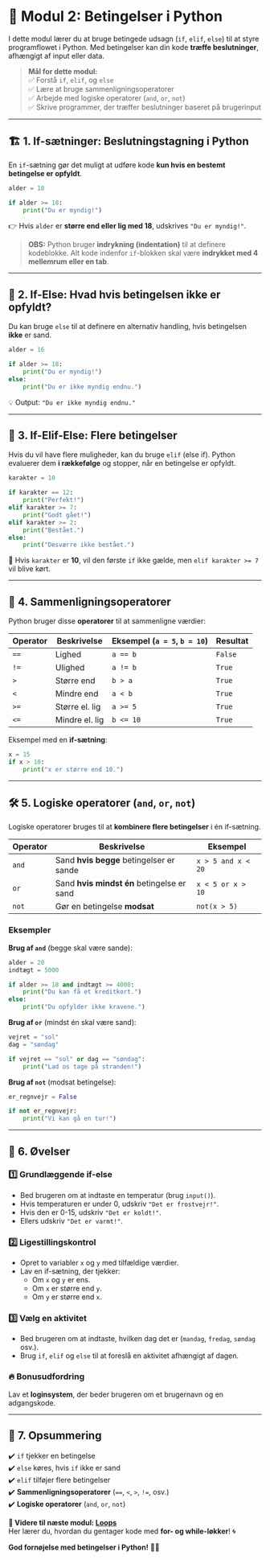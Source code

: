 
# 📌 **Modul 2: Betingelser i Python**  

I dette modul lærer du at bruge betingede udsagn (`if`, `elif`, `else`) til at styre programflowet i Python. Med betingelser kan din kode **træffe beslutninger**, afhængigt af input eller data.

> **Mål for dette modul:**  
> ✅ Forstå `if`, `elif`, og `else`  
> ✅ Lære at bruge sammenligningsoperatorer  
> ✅ Arbejde med logiske operatorer (`and`, `or`, `not`)  
> ✅ Skrive programmer, der træffer beslutninger baseret på brugerinput  

---

## 🏗 **1. If-sætninger: Beslutningstagning i Python**  

En `if`-sætning gør det muligt at udføre kode **kun hvis en bestemt betingelse er opfyldt**.

```python
alder = 18

if alder >= 18:
    print("Du er myndig!")
```

👉 Hvis `alder` er **større end eller lig med 18**, udskrives `"Du er myndig!"`.  

> **OBS:** Python bruger **indrykning (indentation)** til at definere kodeblokke. Alt kode indenfor `if`-blokken skal være **indrykket med 4 mellemrum eller en tab**.

---

## 🔄 **2. If-Else: Hvad hvis betingelsen ikke er opfyldt?**  

Du kan bruge `else` til at definere en alternativ handling, hvis betingelsen **ikke** er sand.

```python
alder = 16

if alder >= 18:
    print("Du er myndig!")
else:
    print("Du er ikke myndig endnu.")
```

💡 Output: `"Du er ikke myndig endnu."`  

---

## 🔀 **3. If-Elif-Else: Flere betingelser**  

Hvis du vil have flere muligheder, kan du bruge `elif` (else if). Python evaluerer dem **i rækkefølge** og stopper, når en betingelse er opfyldt.

```python
karakter = 10

if karakter == 12:
    print("Perfekt!")
elif karakter >= 7:
    print("Godt gået!")
elif karakter >= 2:
    print("Bestået.")
else:
    print("Desværre ikke bestået.")
```

🔹 Hvis `karakter` er **10**, vil den første `if` ikke gælde, men `elif karakter >= 7` vil blive kørt.  

---

## 🔢 **4. Sammenligningsoperatorer**

Python bruger disse **operatorer** til at sammenligne værdier:

| Operator | Beskrivelse | Eksempel (`a = 5`, `b = 10`) | Resultat |
|----------|------------|----------------|---------|
| `==`     | Lighed     | `a == b`       | `False` |
| `!=`     | Ulighed    | `a != b`       | `True`  |
| `>`      | Større end | `b > a`        | `True`  |
| `<`      | Mindre end | `a < b`        | `True`  |
| `>=`     | Større el. lig | `a >= 5`  | `True`  |
| `<=`     | Mindre el. lig | `b <= 10` | `True`  |

Eksempel med en **if-sætning**:

```python
x = 15
if x > 10:
    print("x er større end 10.")
```

---

## 🛠 **5. Logiske operatorer (`and`, `or`, `not`)**  

Logiske operatorer bruges til at **kombinere flere betingelser** i én if-sætning.

| Operator | Beskrivelse | Eksempel |
|----------|------------|----------|
| `and`    | Sand **hvis begge** betingelser er sande | `x > 5 and x < 20` |
| `or`     | Sand **hvis mindst én** betingelse er sand | `x < 5 or x > 10` |
| `not`    | Gør en betingelse **modsat** | `not(x > 5)` |

### Eksempler

**Brug af `and`** (begge skal være sande):  
```python
alder = 20
indtægt = 5000

if alder >= 18 and indtægt >= 4000:
    print("Du kan få et kreditkort.")
else:
    print("Du opfylder ikke kravene.")
```

**Brug af `or`** (mindst én skal være sand):  
```python
vejret = "sol"
dag = "søndag"

if vejret == "sol" or dag == "søndag":
    print("Lad os tage på stranden!")
```

**Brug af `not`** (modsat betingelse):  
```python
er_regnvejr = False

if not er_regnvejr:
    print("Vi kan gå en tur!")
```

---

## 🎯 **6. Øvelser**

### 1️⃣ **Grundlæggende if-else**
- Bed brugeren om at indtaste en temperatur (brug `input()`).
- Hvis temperaturen er under 0, udskriv `"Det er frostvejr!"`.
- Hvis den er 0-15, udskriv `"Det er koldt!"`.
- Ellers udskriv `"Det er varmt!"`.

### 2️⃣ **Ligestillingskontrol**
- Opret to variabler `x` og `y` med tilfældige værdier.
- Lav en if-sætning, der tjekker:
  - Om `x` og `y` er ens.
  - Om `x` er større end `y`.
  - Om `y` er større end `x`.

### 3️⃣ **Vælg en aktivitet**
- Bed brugeren om at indtaste, hvilken dag det er (`mandag`, `fredag`, `søndag` osv.).
- Brug `if`, `elif` og `else` til at foreslå en aktivitet afhængigt af dagen.

### 🔥 **Bonusudfordring**
Lav et **loginsystem**, der beder brugeren om et brugernavn og en adgangskode.

---

## 🚀 **7. Opsummering**
✔️ `if` tjekker en betingelse  
✔️ `else` køres, hvis `if` ikke er sand  
✔️ `elif` tilføjer flere betingelser  
✔️ **Sammenligningsoperatorer** (`==`, `<`, `>`, `!=`, osv.)  
✔️ **Logiske operatorer** (`and`, `or`, `not`)  

**📌 Videre til næste modul: [Loops](2.2-Loops.md)**  
Her lærer du, hvordan du gentager kode med **for- og while-løkker**! 🌀  

**God fornøjelse med betingelser i Python!** 🎉🐍
